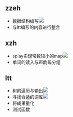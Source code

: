 ## zzeh
- 数据结构编写![](https://img.shields.io/badge/In%20Progress-60%25-orange.svg)
- 与ltt编写的内容进行整合
## xzh
- splay实现常数较小的map![](https://img.shields.io/badge/-done-success.svg)
- 单词的读入与声韵母分组
## ltt
- 树的遍历与输出![](https://img.shields.io/badge/-done-success.svg)
- 寻找合适的词库![](https://img.shields.io/badge/-Waiting-ff69b4.svg)
- 将成果量化
- 测试函数
